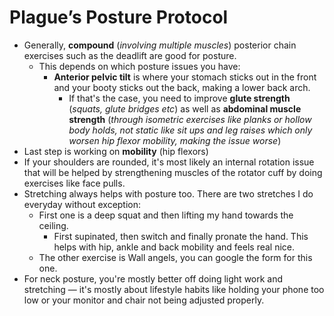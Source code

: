# Plague’s Posture Protocol
* Generally, **compound** (*involving multiple muscles*) posterior chain exercises such as the deadlift are good for posture.
  - This depends on which posture issues you have:
    - **Anterior pelvic tilt** is where your stomach sticks out in the front and your booty sticks out the back, making a lower back arch.
      - If that's the case, you need to improve **glute strength** (*squats, glute bridges etc*) as well as **abdominal muscle strength** (*through isometric exercises like planks or hollow body holds, not static like sit ups and leg raises which only worsen hip flexor mobility, making the issue worse*)
* Last step is working on **mobility** (hip flexors)
* If your shoulders are rounded, it's most likely an internal rotation issue that will be helped by strengthening muscles of the rotator cuff by doing exercises like face pulls.
* Stretching always helps with posture too. There are two stretches I do everyday without exception: 
  - First one is a deep squat and then lifting my hand towards the ceiling. 
    - First supinated, then switch and finally pronate the hand. This helps with hip, ankle and back mobility and feels real nice.      
  - The other exercise is Wall angels, you can google the form for this one.
* For neck posture, you're mostly better off doing light work and stretching — it's mostly about lifestyle habits like holding your phone too low or your monitor and chair not being adjusted properly.
